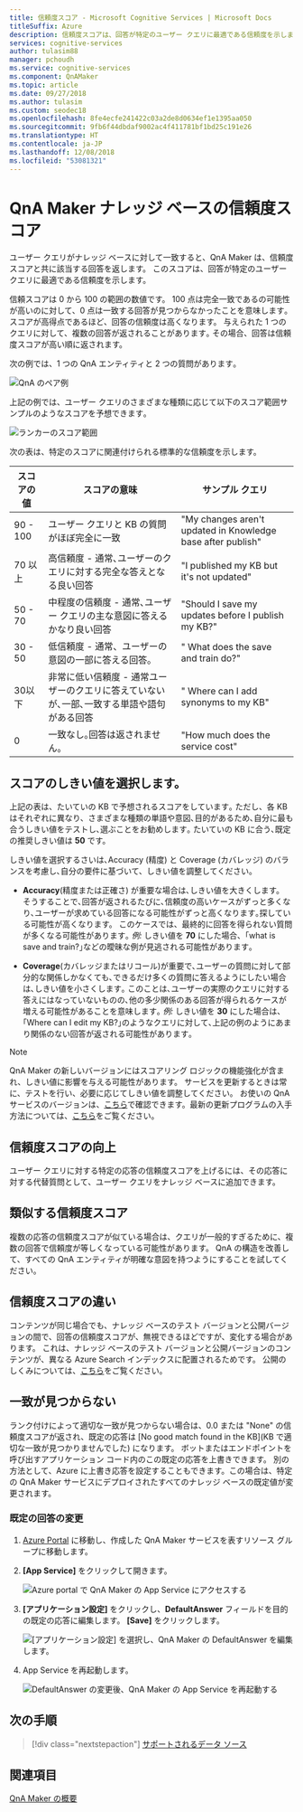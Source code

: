 ```yaml
---
title: 信頼度スコア - Microsoft Cognitive Services | Microsoft Docs
titleSuffix: Azure
description: 信頼度スコアは、回答が特定のユーザー クエリに最適である信頼度を示します。
services: cognitive-services
author: tulasim88
manager: pchoudh
ms.service: cognitive-services
ms.component: QnAMaker
ms.topic: article
ms.date: 09/27/2018
ms.author: tulasim
ms.custom: seodec18
ms.openlocfilehash: 8fe4ecfe241422c03a2de8d0634ef1e1395aa050
ms.sourcegitcommit: 9fb6f44dbdaf9002ac4f411781bf1bd25c191e26
ms.translationtype: HT
ms.contentlocale: ja-JP
ms.lasthandoff: 12/08/2018
ms.locfileid: "53081321"
---
```

# <a name="confidence-score-of-a-qna-maker-knowledge-base"></a>QnA Maker ナレッジ ベースの信頼度スコア
ユーザー クエリがナレッジ ベースに対して一致すると、QnA Maker は、信頼度スコアと共に該当する回答を返します。 このスコアは、回答が特定のユーザー クエリに最適である信頼度を示します。 

信頼スコアは 0 から 100 の範囲の数値です。 100 点は完全一致であるの可能性が高いのに対して、0 点は一致する回答が見つからなかったことを意味します｡ スコアが高得点であるほど、回答の信頼度は高くなります。 与えられた 1 つのクエリに対して、複数の回答が返されることがあります｡ その場合、回答は信頼度スコアが高い順に返されます。

次の例では、1 つの QnA エンティティと 2 つの質問があります｡ 


![QnA のペア例](../media/qnamaker-concepts-confidencescore/ranker-example-qna.png)

上記の例では、ユーザー クエリのさまざまな種類に応じて以下のスコア範囲サンプルのようなスコアを予想できます｡


![ランカーのスコア範囲](../media/qnamaker-concepts-confidencescore/ranker-score-range.png)


次の表は、特定のスコアに関連付けられる標準的な信頼度を示します。

|スコアの値|スコアの意味|サンプル クエリ|
|--|--|--|
|90 - 100|ユーザー クエリと KB の質問がほぼ完全に一致|"My changes aren't updated in Knowledge base after publish"|
|70 以上|高信頼度 - 通常､ユーザーのクエリに対する完全な答えとなる良い回答|"I published my KB but it's not updated"|
|50 - 70|中程度の信頼度 - 通常､ユーザー クエリの主な意図に答えるかなり良い回答|"Should I save my updates before I publish my KB?"|
|30 - 50|低信頼度 - 通常、ユーザーの意図の一部に答える回答。|" What does the save and train do?"|
|30以下|非常に低い信頼度 - 通常ユーザーのクエリに答えていないが､一部､一致する単語や語句がある回答 |" Where can I add synonyms to my KB"|
|0|一致なし｡回答は返されません。|"How much does the service cost"|

## <a name="choose-a-score-threshold"></a>スコアのしきい値を選択します。
上記の表は、たいていの KB で予想されるスコアをしています｡ ただし、各 KB はそれぞれに異なり、さまざまな種類の単語や意図､目的があるため､自分に最も合うしきい値をテストし､選ぶことをお勧めします｡ たいていの KB に合う､既定の推奨しきい値は **50** です。

しきい値を選択するさいは､Accuracy (精度) と Coverage (カバレッジ) のバランスを考慮し､自分の要件に基づいて、しきい値を調整してください。

- **Accuracy**(精度または正確さ) が重要な場合は､しきい値を大きくします。 そうすることで､回答が返されるたびに､信頼度の高いケースがずっと多くなり､ユーザーが求めている回答になる可能性がずっと高くなります｡探している可能性が高くなります。 このケースでは、最終的に回答を得られない質問が多くなる可能性があります｡ *例:* しきい値を **70** にした場合、｢what is save and train?｣などの曖昧な例が見逃される可能性があります｡

- **Coverage**(カバレッジまたはリコール)が重要で､ユーザーの質問に対して部分的な関係しかなくても､できるだけ多くの質問に答えるようにしたい場合は､しきい値を小さくします｡ このことは､ユーザーの実際のクエリに対する答えにはなっていないものの､他の多少関係のある回答が得られるケースが増える可能性があることを意味します｡ *例:* しきい値を **30** にした場合は、｢Where can I edit my KB?｣のようなクエリに対して､上記の例のようにあまり関係のない回答が返される可能性があります｡

> [!NOTE]
> QnA Maker の新しいバージョンにはスコアリング ロジックの機能強化が含まれ、しきい値に影響を与える可能性があります。 サービスを更新するときは常に、テストを行い、必要に応じてしきい値を調整してください。 お使いの QnA サービスのバージョンは、[こちら](https://www.qnamaker.ai/UserSettings)で確認できます。最新の更新プログラムの入手方法については、[こちら](../How-To/troubleshooting-runtime.md)をご覧ください。

## <a name="improve-confidence-scores"></a>信頼度スコアの向上
ユーザー クエリに対する特定の応答の信頼度スコアを上げるには、その応答に対する代替質問として、ユーザー クエリをナレッジ ベースに追加できます。


## <a name="similar-confidence-scores"></a>類似する信頼度スコア
複数の応答の信頼度スコアが似ている場合は、クエリが一般的すぎるために、複数の回答で信頼度が等しくなっている可能性があります。 QnA の構造を改善して、すべての QnA エンティティが明確な意図を持つようにすることを試してください。


## <a name="confidence-score-differences"></a>信頼度スコアの違い
コンテンツが同じ場合でも、ナレッジ ベースのテスト バージョンと公開バージョンの間で、回答の信頼度スコアが、無視できるほどですが、変化する場合があります。 これは、ナレッジ ベースのテスト バージョンと公開バージョンのコンテンツが、異なる Azure Search インデックスに配置されるためです。
公開のしくみについては、[こちら](../How-To/publish-knowledge-base.md)をご覧ください。


## <a name="no-match-found"></a>一致が見つからない
ランク付けによって適切な一致が見つからない場合は、0.0 または "None" の信頼度スコアが返され、既定の応答は [No good match found in the KB]\(KB で適切な一致が見つかりませんでした\) になります。 ボットまたはエンドポイントを呼び出すアプリケーション コード内のこの既定の応答を上書きできます。 別の方法として、Azure に上書き応答を設定することもできます。この場合は、特定の QnA Maker サービスにデプロイされたすべてのナレッジ ベースの既定値が変更されます。

### <a name="change-default-answer"></a>既定の回答の変更

1. [Azure Portal](https://portal.azure.com) に移動し、作成した QnA Maker サービスを表すリソース グループに移動します。

2. **[App Service]** をクリックして開きます。

    ![Azure portal で QnA Maker の App Service にアクセスする](../media/qnamaker-concepts-confidencescore/set-default-response.png)

3. **[アプリケーション設定]** をクリックし、**DefaultAnswer** フィールドを目的の既定の応答に編集します。 **[Save]** をクリックします。

    ![[アプリケーション設定] を選択し、QnA Maker の DefaultAnswer を編集します。](../media/qnamaker-concepts-confidencescore/change-response.png)

4. App Service を再起動します。

    ![DefaultAnswer の変更後、QnA Maker の App Service を再起動する](../media/qnamaker-faq/qnamaker-appservice-restart.png)


## <a name="next-steps"></a>次の手順
> [!div class="nextstepaction"]
> [サポートされるデータ ソース](./data-sources-supported.md)
## <a name="see-also"></a>関連項目 
[QnA Maker の概要](../Overview/overview.md)
